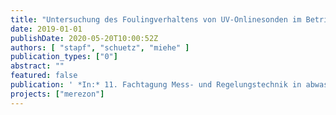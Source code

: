 ```yaml
---
title: "Untersuchung des Foulingverhaltens von UV-Onlinesonden im Betrieb einer Ozonung auf Kläranlagen"
date: 2019-01-01
publishDate: 2020-05-20T10:00:52Z
authors: [ "stapf", "schuetz", "miehe" ]
publication_types: ["0"]
abstract: ""
featured: false
publication: ' *In:* 11. Fachtagung Mess- und Regelungstechnik in abwassertechnischen Anlagen. Bad Soden, Germany. 6-27 June 2019'
projects: ["merezon"]
---
```


